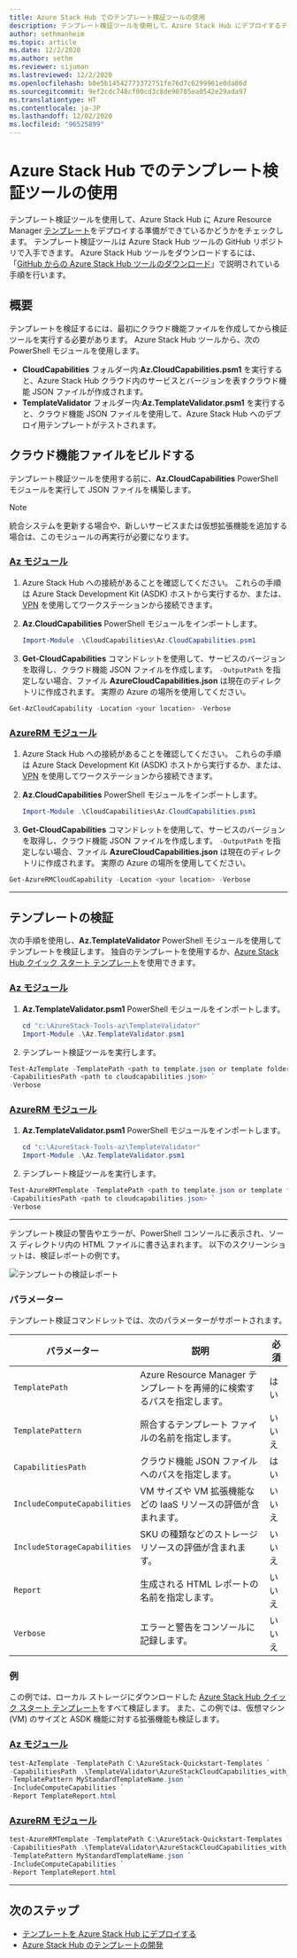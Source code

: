 ```yaml
---
title: Azure Stack Hub でのテンプレート検証ツールの使用
description: テンプレート検証ツールを使用して、Azure Stack Hub にデプロイするテンプレートをチェックします。
author: sethmanheim
ms.topic: article
ms.date: 12/2/2020
ms.author: sethm
ms.reviewer: sijuman
ms.lastreviewed: 12/2/2020
ms.openlocfilehash: b8e5b14542773372751fe76d7c6299961e0da86d
ms.sourcegitcommit: 9ef2cdc748cf00cd3c8de90705ea0542e29ada97
ms.translationtype: HT
ms.contentlocale: ja-JP
ms.lasthandoff: 12/02/2020
ms.locfileid: "96525899"
---
```

# <a name="use-the-template-validation-tool-in-azure-stack-hub"></a>Azure Stack Hub でのテンプレート検証ツールの使用

テンプレート検証ツールを使用して、Azure Stack Hub に Azure Resource Manager [テンプレート](azure-stack-arm-templates.md)をデプロイする準備ができているかどうかをチェックします。 テンプレート検証ツールは Azure Stack Hub ツールの GitHub リポジトリで入手できます。 Azure Stack Hub ツールをダウンロードするには、「[GitHub からの Azure Stack Hub ツールのダウンロード](../operator/azure-stack-powershell-download.md)」で説明されている手順を行います。

## <a name="overview"></a>概要

テンプレートを検証するには、最初にクラウド機能ファイルを作成してから検証ツールを実行する必要があります。 Azure Stack Hub ツールから、次の PowerShell モジュールを使用します。

- **CloudCapabilities** フォルダー内:**Az.CloudCapabilities.psm1** を実行すると、Azure Stack Hub クラウド内のサービスとバージョンを表すクラウド機能 JSON ファイルが作成されます。
- **TemplateValidator** フォルダー内:**Az.TemplateValidator.psm1** を実行すると、クラウド機能 JSON ファイルを使用して、Azure Stack Hub へのデプロイ用テンプレートがテストされます。

## <a name="build-the-cloud-capabilities-file"></a>クラウド機能ファイルをビルドする

テンプレート検証ツールを使用する前に、**Az.CloudCapabilities** PowerShell モジュールを実行して JSON ファイルを構築します。

> [!NOTE]
> 統合システムを更新する場合や、新しいサービスまたは仮想拡張機能を追加する場合は、このモジュールの再実行が必要になります。


### <a name="az-modules"></a>[Az モジュール](#tab/az1)

1. Azure Stack Hub への接続があることを確認してください。 これらの手順は Azure Stack Development Kit (ASDK) ホストから実行するか、または、[VPN](../asdk/asdk-connect.md#connect-to-azure-stack-using-vpn) を使用してワークステーションから接続できます。
2. **Az.CloudCapabilities** PowerShell モジュールをインポートします。

    ```powershell
    Import-Module .\CloudCapabilities\Az.CloudCapabilities.psm1
    ```

3. **Get-CloudCapabilities** コマンドレットを使用して、サービスのバージョンを取得し、クラウド機能 JSON ファイルを作成します。 `-OutputPath` を指定しない場合、ファイル **AzureCloudCapabilities.json** は現在のディレクトリに作成されます。 実際の Azure の場所を使用してください。

```powershell
Get-AzCloudCapability -Location <your location> -Verbose
```

### <a name="azurerm-modules"></a>[AzureRM モジュール](#tab/azurerm1)

1. Azure Stack Hub への接続があることを確認してください。 これらの手順は Azure Stack Development Kit (ASDK) ホストから実行するか、または、[VPN](../asdk/asdk-connect.md#connect-to-azure-stack-using-vpn) を使用してワークステーションから接続できます。
2. **Az.CloudCapabilities** PowerShell モジュールをインポートします。

    ```powershell
    Import-Module .\CloudCapabilities\Az.CloudCapabilities.psm1
    ```

3. **Get-CloudCapabilities** コマンドレットを使用して、サービスのバージョンを取得し、クラウド機能 JSON ファイルを作成します。 `-OutputPath` を指定しない場合、ファイル **AzureCloudCapabilities.json** は現在のディレクトリに作成されます。 実際の Azure の場所を使用してください。

```powershell
Get-AzureRMCloudCapability -Location <your location> -Verbose
```

---

## <a name="validate-templates"></a>テンプレートの検証

次の手順を使用し、**Az.TemplateValidator** PowerShell モジュールを使用してテンプレートを検証します。 独自のテンプレートを使用するか、[Azure Stack Hub クイック スタート テンプレート](https://github.com/Azure/AzureStack-QuickStart-Templates)を使用できます。

### <a name="az-modules"></a>[Az モジュール](#tab/az2)

1. **Az.TemplateValidator.psm1** PowerShell モジュールをインポートします。

    ```powershell
    cd "c:\AzureStack-Tools-az\TemplateValidator"
    Import-Module .\Az.TemplateValidator.psm1
    ```

2. テンプレート検証ツールを実行します。

```powershell
Test-AzTemplate -TemplatePath <path to template.json or template folder> `
-CapabilitiesPath <path to cloudcapabilities.json> `
-Verbose
```

### <a name="azurerm-modules"></a>[AzureRM モジュール](#tab/azurerm2)

1. **Az.TemplateValidator.psm1** PowerShell モジュールをインポートします。

    ```powershell
    cd "c:\AzureStack-Tools-az\TemplateValidator"
    Import-Module .\Az.TemplateValidator.psm1
    ```

2. テンプレート検証ツールを実行します。

```powershell
Test-AzureRMTemplate -TemplatePath <path to template.json or template folder> `
-CapabilitiesPath <path to cloudcapabilities.json> `
-Verbose
```

---

テンプレート検証の警告やエラーが、PowerShell コンソールに表示され、ソース ディレクトリ内の HTML ファイルに書き込まれます。 以下のスクリーンショットは、検証レポートの例です。

![テンプレートの検証レポート](./media/azure-stack-validate-templates/image1.png)

### <a name="parameters"></a>パラメーター

テンプレート検証コマンドレットでは、次のパラメーターがサポートされます。

| パラメーター | 説明 | 必須 |
| ----- | -----| ----- |
| `TemplatePath` | Azure Resource Manager テンプレートを再帰的に検索するパスを指定します。 | はい |
| `TemplatePattern` | 照合するテンプレート ファイルの名前を指定します。 | いいえ |
| `CapabilitiesPath` | クラウド機能 JSON ファイルへのパスを指定します。 | はい |
| `IncludeComputeCapabilities` | VM サイズや VM 拡張機能などの IaaS リソースの評価が含まれます。 | いいえ |
| `IncludeStorageCapabilities` | SKU の種類などのストレージ リソースの評価が含まれます。 | いいえ |
| `Report` | 生成される HTML レポートの名前を指定します。 | いいえ |
| `Verbose` | エラーと警告をコンソールに記録します。 | いいえ|

### <a name="examples"></a>例

この例では、ローカル ストレージにダウンロードした [Azure Stack Hub クイック スタート テンプレート](https://github.com/Azure/AzureStack-QuickStart-Templates)をすべて検証します。 また、この例では、仮想マシン (VM) のサイズと ASDK 機能に対する拡張機能も検証します。

### <a name="az-modules"></a>[Az モジュール](#tab/az3)

```powershell
test-AzTemplate -TemplatePath C:\AzureStack-Quickstart-Templates `
-CapabilitiesPath .\TemplateValidator\AzureStackCloudCapabilities_with_AddOns_20170627.json `
-TemplatePattern MyStandardTemplateName.json `
-IncludeComputeCapabilities `
-Report TemplateReport.html
```
### <a name="azurerm-modules"></a>[AzureRM モジュール](#tab/azurerm3)

```powershell
test-AzureRMTemplate -TemplatePath C:\AzureStack-Quickstart-Templates `
-CapabilitiesPath .\TemplateValidator\AzureStackCloudCapabilities_with_AddOns_20170627.json `
-TemplatePattern MyStandardTemplateName.json `
-IncludeComputeCapabilities `
-Report TemplateReport.html
```
---

## <a name="next-steps"></a>次のステップ

- [テンプレートを Azure Stack Hub にデプロイする](azure-stack-arm-templates.md)
- [Azure Stack Hub のテンプレートの開発](azure-stack-develop-templates.md)
